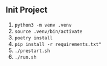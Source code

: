 ## Init Project

1. `python3 -m venv .venv`
3. `source .venv/bin/activate`
4. `poetry install`
5. `pip install -r requirements.txt"`
6. `./prestart.sh`
7. `./run.sh`